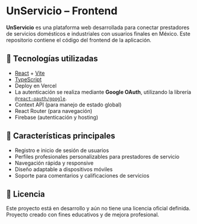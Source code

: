 # UnServicio – Frontend

**UnServicio** es una plataforma web desarrollada para conectar prestadores de servicios domésticos e industriales con usuarios finales en México. Este repositorio contiene el código del frontend de la aplicación.

## 🧰 Tecnologías utilizadas

- [React](https://reactjs.org/) + [Vite](https://vitejs.dev/)
- [TypeScript](https://www.typescriptlang.org/)
- Deploy en Vercel
- La autenticación se realiza mediante **Google OAuth**, utilizando la librería [`@react-oauth/google`](https://www.npmjs.com/package/@react-oauth/google).
- Context API (para manejo de estado global)
- React Router (para navegación)
- Firebase (autenticación y hosting)

## 🚀 Características principales

- Registro e inicio de sesión de usuarios
- Perfiles profesionales personalizables para prestadores de servicio
- Navegación rápida y responsive
- Diseño adaptable a dispositivos móviles
- Soporte para comentarios y calificaciones de servicios

## 📝 Licencia

Este proyecto está en desarrollo y aún no tiene una licencia oficial definida.
Proyecto creado con fines educativos y de mejora profesional.
